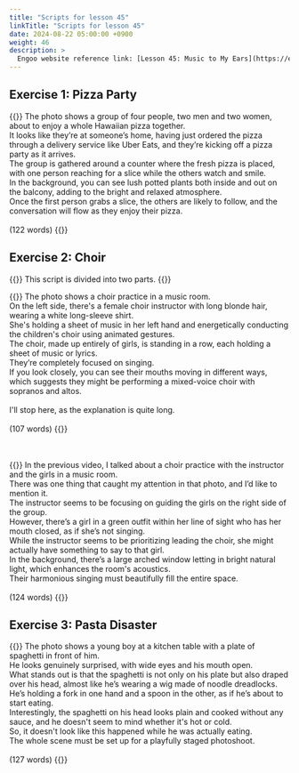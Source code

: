 ```yaml
---
title: "Scripts for lesson 45"
linkTitle: "Scripts for lesson 45"
date: 2024-08-22 05:00:00 +0900
weight: 46
description: >
  Engoo website reference link: [Lesson 45: Music to My Ears](https://engoo.com/app/lessons/describing-pictures-intermediate-describing-pictures-music-to-my-ears/II-rPE0eEeeCKK_NNc405w?category_id=P_HriMOnEeifo0O-yMP42w&course_id=ZZasjsOnEeiHZVOMC0VfdA)
---
```


## Exercise 1: Pizza Party

{{<card header="**Script**">}}
The photo shows a group of four people, two men and two women, about to enjoy a whole Hawaiian pizza together. <br/>
It looks like they’re at someone’s home, having just ordered the pizza through a delivery service like Uber Eats, and they’re kicking off a pizza party as it arrives. <br/>
The group is gathered around a counter where the fresh pizza is placed, with one person reaching for a slice while the others watch and smile. <br/>
In the background, you can see lush potted plants both inside and out on the balcony, adding to the bright and relaxed atmosphere. <br/>
Once the first person grabs a slice, the others are likely to follow, and the conversation will flow as they enjoy their pizza.<br/>
<br/>
(122 words)
{{</card>}}


## Exercise 2: Choir

{{<alert>}}
This script is divided into two parts.
{{</alert>}}

{{<card header="**1st script**">}}
The photo shows a choir practice in a music room. <br/>
On the left side, there's a female choir instructor with long blonde hair, wearing a white long-sleeve shirt. <br/>
She's holding a sheet of music in her left hand and energetically conducting the children's choir using animated gestures. <br/>
The choir, made up entirely of girls, is standing in a row, each holding a sheet of music or lyrics. <br/>
They’re completely focused on singing. <br/>
If you look closely, you can see their mouths moving in different ways, which suggests they might be performing a mixed-voice choir with sopranos and altos. <br/>
<br/>
I'll stop here, as the explanation is quite long.<br/>
<br/>
(107 words)
{{</card>}}

　

{{<card header="**2nd script**">}}
In the previous video, I talked about a choir practice with the instructor and the girls in a music room. <br/>
There was one thing that caught my attention in that photo, and I’d like to mention it. <br/>
The instructor seems to be focusing on guiding the girls on the right side of the group. <br/>
However, there’s a girl in a green outfit within her line of sight who has her mouth closed, as if she’s not singing. <br/>
While the instructor seems to be prioritizing leading the choir, she might actually have something to say to that girl.<br/>
In the background, there’s a large arched window letting in bright natural light, which enhances the room's acoustics. <br/>
Their harmonious singing must beautifully fill the entire space.<br/>
<br/>
(124 words)
{{</card>}}



## Exercise 3: Pasta Disaster

{{<card header="**Script**">}}
The photo shows a young boy at a kitchen table with a plate of spaghetti in front of him.<br/>
He looks genuinely surprised, with wide eyes and his mouth open.<br/>
What stands out is that the spaghetti is not only on his plate but also draped over his head, almost like he’s wearing a wig made of noodle dreadlocks.<br/>
He’s holding a fork in one hand and a spoon in the other, as if he’s about to start eating.<br/>
Interestingly, the spaghetti on his head looks plain and cooked without any sauce, and he doesn't seem to mind whether it's hot or cold. <br/>
So, it doesn't look like this happened while he was actually eating. <br/>
The whole scene must be set up for a playfully staged photoshoot.<br/>
<br/>
(127 words)
{{</card>}}


